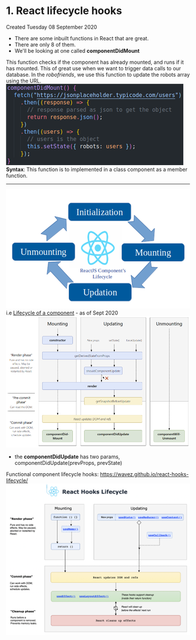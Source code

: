 # 1. React lifecycle hooks
Created Tuesday 08 September 2020


* There are some inbuilt functions in React that are great.
* There are only 8 of them.
* We'll be looking at one called **componentDidMount**

This function checks if the component has already mounted, and runs if it has mounted. This of great use when we want to trigger data calls to our database. In the *robofriends*, we use this function to update the robots array using the URL.
![](/assets/1_React_lifecycle_hooks_TO_BE_DELETED-image-1.png)
**Syntax**: This function is to implemented in a class component as a member function.


*****

![](/assets/1_React_lifecycle-image-1.png)
i.e [Lifecycle of a component](https://projects.wojtekmaj.pl/react-lifecycle-methods-diagram/) - as of Sept 2020
![](/assets/1_React_lifecycle_hooks_TO_BE_DELETED-image-3.png)

* the **componentDidUpdate** has two params, componentDidUpdate(prevProps, prevState)

Functional component lifecycle hooks: https://wavez.github.io/react-hooks-lifecycle/
![](/assets/1_React_lifecycle_hooks_TO_BE_DELETED-image-4.png)



